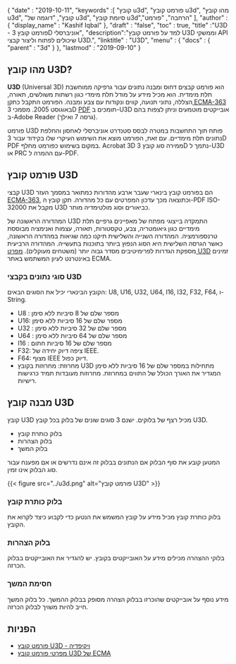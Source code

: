 {
  "date" : "2019-10-11",
  "keywords" :[ "קובץ u3d", "פורמט קובץ u3d", "מהו קובץ u3d", "קובץ", "דוגמה של u3d", "סיומת קובץ u3d","הרחבה", "פורמט" ],
  "author" : {
    "display_name" : "Kashif Iqbal"
},
  "draft" : "false",
  "toc" : true,
  "title" :"U3D - פורמט קובץ 3D אוניברסלי",
  "description":"למד על פורמט קובץ U3D וממשקי API שיכולים לפתוח וליצור קבצי U3D.",
  "linktitle" : "U3D",
  "menu" : {
    "docs" : {
      "parent" : "3d"
}
},
  "lastmod" : "2019-09-10"
}

## מהו קובץ U3D?

**U3D** (Universal 3D) הוא פורמט קבצים דחוס ומבנה נתונים עבור גרפיקה ממוחשבת תלת מימדית. הוא מכיל מידע על מודל תלת מימדי כגון רשתות משולשים, תאורה, הצללה, נתוני תנועה, קווים ונקודות עם צבע ומבנה. הפורמט התקבל כתקן[ ECMA-363](https://www.ecma-international.org/publications-and-standards/standards/ecma-363/) באוגוסט 2005. מסמכי 3D [PDF](/he/pdf/) תומכים ב-U3D אובייקטים מוטמעים וניתן לצפות בהם ב-Adobe Reader (גרסה 7 ואילך).

פורמט U3D פותח תוך התחשבות במטרה לבסס סטנדרט אוניברסלי לאחסון והחלפת נתונים תלת מימדיים. עם זאת, הפורמט מוצא את השימוש העיקרי שלו בקידוד עבור 3D PDF במקום בשימוש כפורמט מחלף. Acrobat 3D ממירה סוג קובץ 3D נתמך ל-U3D או PRC עם ההמרה ל-PDF.

## פורמט קובץ U3D

קבצי U3D הם בפורמט קובץ בינארי שעבר ארבע מהדורות כמתואר במסמך העזר [ECMA-363](https://www.ecma-international.org/publications-and-standards/standards/ecma-363/), וכתוצאה מכך עדכון המפרטים עם כל מהדורה. תקן קובץ ה-PDF ISO-32000 מקבל את U3D כביאורים וסוג מולטימדיה מותר.

המהדורה הראשונה של U3D התמקדה בייצוגי מפתח של מאפיינים גרפיים תלת מימדיים כגון גיאומטריה, צבע, טקסטורות, תאורה, עצמות ואנימציה מבוססת טרנספורמציה. המהדורה השנייה והשלישית תיקנו כמה שגיאות במהדורה הראשונה, כאשר הגרסה השלישית היא הסוג הנפוץ ביותר בתוכנות בתעשייה. המהדורה הרביעית מספקת הגדרות לפרימיטיבים מסדר גבוה יותר (משטחים מעוקלים). [מפרט U3D](https://www.ecma-international.org/publications-and-standards/standards/ecma-363/) זמינים באינטרנט לעיון המשתמש באתר ECMA.

### סוגי נתונים בקבצי U3D

הקובץ הבינארי יכיל את הסוגים הבאים: U8, U16, U32, U64, I16, I32, F32, F64, ו-String.

* U8 : מספר שלם של 8 סיביות ללא סימן
* U16: מספר שלם של 16 סיביות ללא סימן
* U32 : מספר שלם של 32 סיביות ללא סימן
* U64 : מספר שלם של 64 סיביות ללא סימן
* I16 : מספר שלם של 16 סיביות חתום
* F32: ציפה דיוק יחידה של IEEE.
* F64: מצוף IEEE דיוק כפול.
* מחרוזת: מחרוזות בקובץ U3D מתחילות במספר שלם של 16 סיביות ללא סימן המגדיר את האורך הכולל של התווים במחרוזת. מחרוזות מעובדות תמיד כרגישות רישיות.

## מבנה קובץ U3D

קובץ U3D מכיל רצף של בלוקים. ישנם 3 סוגים שונים של בלוק בכל קובץ U3D.

* בלוק כותרת קובץ
* בלוק הצהרות
* בלוק המשך

המטען קובע את סוף הבלוק אם הנתונים בבלוק זה אינם נדרשים או אם מפענח עבור סוג הבלוק אינו זמין.

{{< figure src="../u3d.png" alt="פורמט קובץ U3D" >}}

### בלוק כותרת קובץ
בלוק כותרת קובץ מכיל מידע על קובץ המשמש את הנטען כדי לקבוע כיצד לקרוא את הקובץ.

### בלוק הצהרות

בלוקי ההצהרה מכילים מידע על האובייקטים בקובץ. יש להגדיר את האובייקטים בבלוק הכרזה.

### חסימת המשך

מידע נוסף על אובייקטים שהוכרזו בבלוק הצהרה מסופק בבלוק ההמשך. כל בלוק המשך חייב להיות משויך לבלוק הכרזה.


## הפניות ##

* [פורמט קובץ U3D - ויקיפדיה](https://en.wikipedia.org/wiki/Universal_3D)
* [מפרטי פורמט קובץ U3D של ECMA](https://www.ecma-international.org/publications/standards/Ecma-363.htm)

